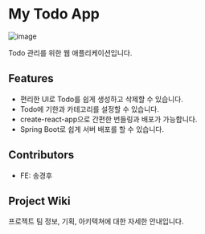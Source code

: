 # My Todo App
![image](https://github.com/KingGyeongHoo/todo-githubflow/assets/117385050/cbfbe3bb-ecb1-417c-b2f6-d7a0221e33b8)

Todo 관리를 위한 웹 애플리케이션입니다.

## Features

- 편리한 UI로 Todo를 쉽게 생성하고 삭제할 수 있습니다.
- Todo에 기한과 카테고리를 설정할 수 있습니다.
- create-react-app으로 간편한 번들링과 배포가 가능합니다.
- Spring Boot로 쉽게 서버 배포를 할 수 있습니다.

## Contributors

- FE: 송경후

## Project Wiki

프로젝트 팀 정보, 기획, 아키텍쳐에 대한 자세한 안내입니다.

